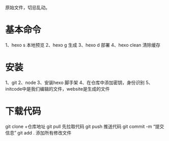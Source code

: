 原始文件，切忌乱动。

# **基本命令**

1、hexo s 本地预览
2、hexo g 生成
3、hexo d 部署
4、hexo clean 清除缓存

# **安装**

1、git
2、node
3、安装hexo 脚手架
4、在仓库中添加密钥，身份识别
5、initcode中是我们编辑的文件，website是生成的文件

# **下载代码**

git clone +仓库地址
git pull 先拉取代码
git push 推送代码
git commit -m “提交信息”
git add . 添加所有修改文件

